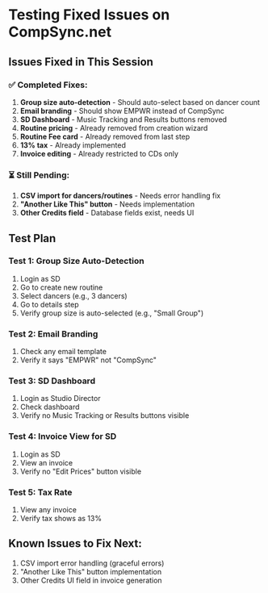 # Testing Fixed Issues on CompSync.net

## Issues Fixed in This Session

### ✅ Completed Fixes:
1. **Group size auto-detection** - Should auto-select based on dancer count
2. **Email branding** - Should show EMPWR instead of CompSync
3. **SD Dashboard** - Music Tracking and Results buttons removed
4. **Routine pricing** - Already removed from creation wizard
5. **Routine Fee card** - Already removed from last step
6. **13% tax** - Already implemented
7. **Invoice editing** - Already restricted to CDs only

### ⏳ Still Pending:
1. **CSV import for dancers/routines** - Needs error handling fix
2. **"Another Like This" button** - Needs implementation
3. **Other Credits field** - Database fields exist, needs UI

## Test Plan

### Test 1: Group Size Auto-Detection
1. Login as SD
2. Go to create new routine
3. Select dancers (e.g., 3 dancers)
4. Go to details step
5. Verify group size is auto-selected (e.g., "Small Group")

### Test 2: Email Branding
1. Check any email template
2. Verify it says "EMPWR" not "CompSync"

### Test 3: SD Dashboard
1. Login as Studio Director
2. Check dashboard
3. Verify no Music Tracking or Results buttons visible

### Test 4: Invoice View for SD
1. Login as SD
2. View an invoice
3. Verify no "Edit Prices" button visible

### Test 5: Tax Rate
1. View any invoice
2. Verify tax shows as 13%

## Known Issues to Fix Next:
1. CSV import error handling (graceful errors)
2. "Another Like This" button implementation
3. Other Credits UI field in invoice generation
